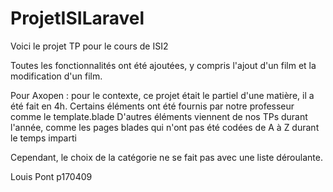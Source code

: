 # ProjetISILaravel

Voici le projet TP pour le cours de ISI2

Toutes les fonctionnalités ont été ajoutées, 
y compris l'ajout d'un film et la modification d'un film.

Pour Axopen : pour le contexte, ce projet était le partiel d'une matière, il a été fait en 4h.
Certains éléments ont été fournis par notre professeur comme le template.blade
D'autres éléments viennent de nos TPs durant l'année, comme les pages blades qui n'ont pas été codées 
de A à Z durant le temps imparti

Cependant, le choix de la catégorie ne se fait pas avec une liste déroulante.

Louis Pont
p170409
